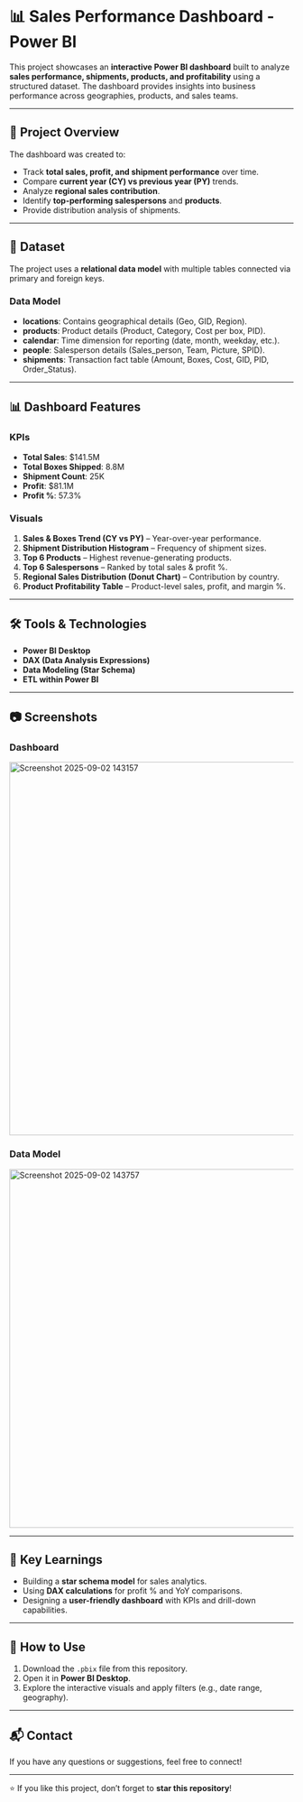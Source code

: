 # 📊 Sales Performance Dashboard - Power BI

This project showcases an **interactive Power BI dashboard** built to analyze **sales performance, shipments, products, and profitability** using a structured dataset. The dashboard provides insights into business performance across geographies, products, and sales teams.

---

## 🚀 Project Overview
The dashboard was created to:
- Track **total sales, profit, and shipment performance** over time.
- Compare **current year (CY) vs previous year (PY)** trends.
- Analyze **regional sales contribution**.
- Identify **top-performing salespersons** and **products**.
- Provide distribution analysis of shipments.

---

## 📂 Dataset
The project uses a **relational data model** with multiple tables connected via primary and foreign keys.

### Data Model
- **locations**: Contains geographical details (Geo, GID, Region).  
- **products**: Product details (Product, Category, Cost per box, PID).  
- **calendar**: Time dimension for reporting (date, month, weekday, etc.).  
- **people**: Salesperson details (Sales_person, Team, Picture, SPID).  
- **shipments**: Transaction fact table (Amount, Boxes, Cost, GID, PID, Order_Status).

---

## 📊 Dashboard Features
### KPIs
- **Total Sales**: $141.5M  
- **Total Boxes Shipped**: 8.8M  
- **Shipment Count**: 25K  
- **Profit**: $81.1M  
- **Profit %**: 57.3%  

### Visuals
1. **Sales & Boxes Trend (CY vs PY)** – Year-over-year performance.  
2. **Shipment Distribution Histogram** – Frequency of shipment sizes.  
3. **Top 6 Products** – Highest revenue-generating products.  
4. **Top 6 Salespersons** – Ranked by total sales & profit %.  
5. **Regional Sales Distribution (Donut Chart)** – Contribution by country.  
6. **Product Profitability Table** – Product-level sales, profit, and margin %.  

---

## 🛠 Tools & Technologies
- **Power BI Desktop**
- **DAX (Data Analysis Expressions)**
- **Data Modeling (Star Schema)**
- **ETL within Power BI**

---

## 📷 Screenshots
### Dashboard
<img width="1163" height="662" alt="Screenshot 2025-09-02 143157" src="https://github.com/user-attachments/assets/b0806c39-ef44-49a1-9da5-d254e60b6170" />

### Data Model
<img width="1094" height="636" alt="Screenshot 2025-09-02 143757" src="https://github.com/user-attachments/assets/e7831306-32cf-479a-93b2-473b50e66049" />


---

## 🔑 Key Learnings
- Building a **star schema model** for sales analytics.  
- Using **DAX calculations** for profit % and YoY comparisons.  
- Designing a **user-friendly dashboard** with KPIs and drill-down capabilities.  

---

## 📌 How to Use
1. Download the `.pbix` file from this repository.  
2. Open it in **Power BI Desktop**.  
3. Explore the interactive visuals and apply filters (e.g., date range, geography).  

---

## 📬 Contact
If you have any questions or suggestions, feel free to connect!  

---
⭐ If you like this project, don’t forget to **star this repository**!
